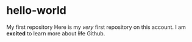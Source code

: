 # hello-world
My first repository 
Here is my *very* first repository on this account. I am **excited** to learn more about ~~life~~ Github.
